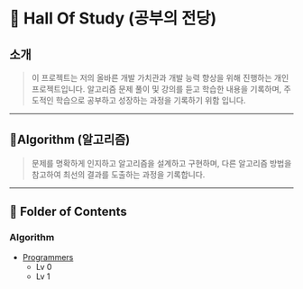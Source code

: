# 📝 Hall Of Study (공부의 전당)


## **소개**
> 이 프로젝트는 저의 올바른 개발 가치관과 개발 능력 향상을 위해 진행하는 개인 프로젝트입니다.
알고리즘 문제 풀이 및 강의를 듣고 학습한 내용을 기록하며, 주도적인 학습으로 공부하고 성장하는 과정을 기록하기 위함 입니다.

---

## 🗿Algorithm (알고리즘)
> 문제를 명확하게 인지하고 알고리즘을 설계하고 구현하며, 다른 알고리즘 방법을 참고하여 최선의 결과를 도출하는 과정을 기록합니다.

---

## 💾 Folder of Contents
### Algorithm
   - [Programmers](##https://school.programmers.co.kr/)
      - Lv 0
      - Lv 1
